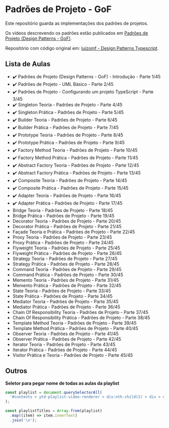 # Padrões de Projeto - GoF

Este repositório guarda as implementações dos padrões de projetos.

Os vídeos descrevendo os padrões estão publicados em [Padrões de Projeto (Design Patterns - GoF)](https://www.youtube.com/watch?v=MqddY6Ochkc&list=PLbIBj8vQhvm0VY5YrMrafWaQY2EnJ3j8H).

Repositório com código original em: [luizomf - Design Patterns Typescript](https://github.com/luizomf/design-patterns-typescript).

## Lista de Aulas

- ✔️ Padrões de Projeto (Design Patterns - GoF) - Introdução - Parte 1/45
- ✔️ Padrões de Projeto - UML Básico - Parte 2/45
- ✔️ Padrões de Projeto - Configurando um projeto TypeScript - Parte 3/45
- ✔️ Singleton Teoria - Padrões de Projeto - Parte 4/45
- ✔️ Singleton Prática - Padrões de Projeto - Parte 5/45
- ✔️ Builder Teoria - Padrões de Projeto - Parte 6/45
- ✔️ Builder Prática - Padrões de Projeto - Parte 7/45
- ✔️ Prototype Teoria - Padrões de Projeto - Parte 8/45
- ✔️ Prototype Prática - Padrões de Projeto - Parte 9/45
- ✔️ Factory Method Teoria - Padrões de Projeto - Parte 10/45
- ✔️ Factory Method Prática - Padrões de Projeto - Parte 11/45
- ✔️ Abstract Factory Teoria - Padrões de Projeto - Parte 12/45
- ✔️ Abstract Factory Prática - Padrões de Projeto - Parte 13/45
- ✔️ Composite Teoria - Padrões de Projeto - Parte 14/45
- ✔️ Composite Prática - Padrões de Projeto - Parte 15/45
- ✔️ Adapter Teoria - Padrões de Projeto - Parte 16/45
- ✔️ Adapter Prática - Padrões de Projeto - Parte 17/45
- Bridge Teoria - Padrões de Projeto - Parte 18/45
- Bridge Prática - Padrões de Projeto - Parte 19/45
- Decorator Teoria - Padrões de Projeto - Parte 20/45
- Decorator Prática - Padrões de Projeto - Parte 21/45
- Façade Teoria e Prática - Padrões de Projeto - Parte 22/45
- Proxy Teoria - Padrões de Projeto - Parte 23/45
- Proxy Prática - Padrões de Projeto - Parte 24/45
- Flyweight Teoria - Padrões de Projeto - Parte 25/45
- Flyweight Prática - Padrões de Projeto - Parte 26/45
- Strategy Teoria - Padrões de Projeto - Parte 27/45
- Strategy Prática - Padrões de Projeto - Parte 28/45
- Command Teoria - Padrões de Projeto - Parte 29/45
- Command Prática - Padrões de Projeto - Parte 30/45
- Memento Teoria - Padrões de Projeto - Parte 31/45
- Memento Prática - Padrões de Projeto - Parte 32/45
- State Teoria - Padrões de Projeto - Parte 33/45
- State Prática - Padrões de Projeto - Parte 34/45
- Mediator Teoria - Padrões de Projeto - Parte 35/45
- Mediator Prática - Padrões de Projeto - Parte 36/45
- Chain Of Responsibility Teoria - Padrões de Projeto - Parte 37/45
- Chain Of Responsibility Prática - Padrões de Projeto - Parte 38/45
- Template Method Teoria - Padrões de Projeto - Parte 39/45
- Template Method Prática - Padrões de Projeto - Parte 40/45
- Observer Teoria - Padrões de Projeto - Parte 41/45
- Observer Prática - Padrões de Projeto - Parte 42/45
- Iterator Teoria - Padrões de Projeto - Parte 43/45
- Iterator Prática - Padrões de Projeto - Parte 44/45
- Visitor Prática e Teoria - Padrões de Projeto - Parte 45/45

## Outros

**Seletor para pegar nome de todas as aulas da playlist**

```js
const playlist = document.querySelectorAll(
  '#contents > ytd-playlist-video-renderer > div:nth-child(2) > div > div > h3',
);

const playlistTitles = Array.from(playlist)
  .map((item) => item.innerText)
  .join('\n');
```
